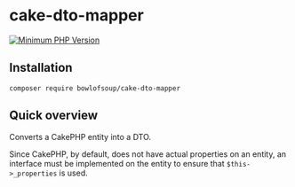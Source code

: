 # cake-dto-mapper

[![Minimum PHP Version](https://img.shields.io/badge/php-%3E%3D%207.1-blue.svg?no-cache=1)](https://php.net/)

## Installation

    composer require bowlofsoup/cake-dto-mapper

## Quick overview

Converts a CakePHP entity into a DTO.

Since CakePHP, by default, does not have actual properties on an entity,
an interface must be implemented on the entity to ensure that `$this->_properties` is used.